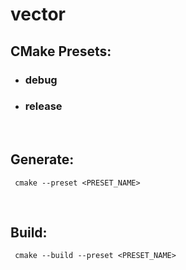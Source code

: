 # vector

## **CMake** **Presets**:
- ### debug
- ### release

<br>

## **Generate**:
     cmake --preset <PRESET_NAME>
<br>

## **Build**:
     cmake --build --preset <PRESET_NAME>
